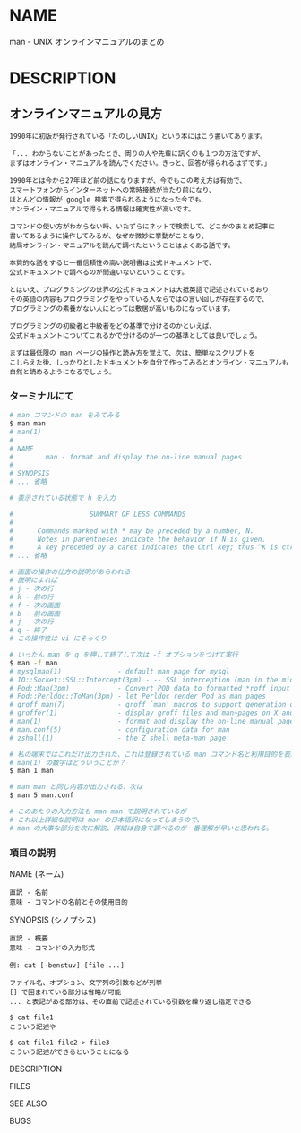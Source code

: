 # NAME

man - UNIX オンラインマニュアルのまとめ

# DESCRIPTION

## オンラインマニュアルの見方

    1990年に初版が発行されている「たのしいUNIX」という本にはこう書いてあります。

    「... わからないことがあったとき、周りの人や先輩に訊くのも１つの方法ですが、
    まずはオンライン・マニュアルを読んでください。きっと、回答が得られるはずです。」

    1990年とは今から27年ほど前の話になりますが、今でもこの考え方は有効で、
    スマートフォンからインターネットへの常時接続が当たり前になり、
    ほとんどの情報が google 検索で得られるようになった今でも、
    オンライン・マニュアルで得られる情報は確実性が高いです。

    コマンドの使い方がわからない時、いたずらにネットで検索して、どこかのまとめ記事に
    書いてあるように操作してみるが、なぜか微妙に挙動がことなり、
    結局オンライン・マニュアルを読んで調べたということはよくある話です。

    本質的な話をすると一番信頼性の高い説明書は公式ドキュメントで、
    公式ドキュメントで調べるのが間違いないということです。

    とはいえ、プログラミングの世界の公式ドキュメントは大抵英語で記述されているおり
    その英語の内容もプログラミングをやっている人ならではの言い回しが存在するので、
    プログラミングの素養がない人にとっては敷居が高いものになっています。

    プログラミングの初級者と中級者をどの基準で分けるのかといえば、
    公式ドキュメントについてこれるかで分けるのが一つの基準としては良いでしょう。

    まずは最低限の man ページの操作と読み方を覚えて、次は、簡単なスクリプトを
    こしらえた後、しっかりとしたドキュメントを自分で作ってみるとオンライン・マニュアルも
    自然と読めるようになるでしょう。

### ターミナルにて

```bash
# man コマンドの man をみてみる
$ man man
# man(1)
#
# NAME
#        man - format and display the on-line manual pages
#
# SYNOPSIS
# ... 省略

# 表示されている状態で h を入力

#                   SUMMARY OF LESS COMMANDS
#
#      Commands marked with * may be preceded by a number, N.
#      Notes in parentheses indicate the behavior if N is given.
#      A key preceded by a caret indicates the Ctrl key; thus ^K is ctrl-K.
# ... 省略

# 画面の操作の仕方の説明があらわれる
# 説明によれば
# j - 次の行
# k - 前の行
# f - 次の画面
# b - 前の画面
# j - 次の行
# q - 終了
# この操作性は vi にそっくり

# いったん man を q を押して終了して次は -f オプションをつけて実行
$ man -f man
# mysqlman(1)              - default man page for mysql
# IO::Socket::SSL::Intercept(3pm) - -- SSL interception (man in the middle)
# Pod::Man(3pm)            - Convert POD data to formatted *roff input
# Pod::Perldoc::ToMan(3pm) - let Perldoc render Pod as man pages
# groff_man(7)             - groff `man' macros to support generation of man pages
# groffer(1)               - display groff files and man~pages on X and tty
# man(1)                   - format and display the on-line manual pages
# man.conf(5)              - configuration data for man
# zshall(1)                - the Z shell meta-man page

# 私の端末ではこれだけ出力された、これは登録されている man コマンド名と利用目的を表示
# man(1) の数字はどういうことか？
$ man 1 man

# man man と同じ内容が出力される、次は
$ man 5 man.conf

# このあたりの入力方法も man man で説明されているが
# これ以上詳細な説明は man の日本語訳になってしまうので、
# man の大事な部分を次に解説、詳細は自身で調べるのが一番理解が早いと思われる。
```

### 項目の説明

NAME (ネーム)

    直訳 - 名前
    意味 - コマンドの名前とその使用目的

SYNOPSIS (シノプシス)

    直訳 - 概要
    意味 - コマンドの入力形式

    例: cat [-benstuv] [file ...]

    ファイル名、オプション、文字列の引数などが列挙
    [] で囲まれている部分は省略が可能
    ... と表記がある部分は、その直前で記述されている引数を繰り返し指定できる

    $ cat file1
    こういう記述や

    $ cat file1 file2 > file3
    こういう記述ができるということになる

DESCRIPTION

FILES

SEE ALSO

BUGS

